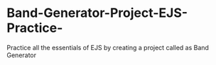 # Band-Generator-Project-EJS-Practice-
Practice all the essentials of EJS by creating a project called as Band Generator

